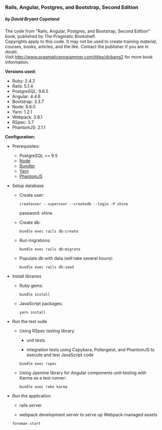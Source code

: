 ### Rails, Angular, Postgres, and Bootstrap, Second Edition
##### by David Bryant Copeland

The code from "Rails, Angular, Postgres, and Bootstrap, Second Edition" book, published by The Pragmatic Bookshelf.  
Copyrights apply to this code. It may not be used to create training material, courses, books, articles, and the like. Contact the publisher if you are in doubt.  
Visit http://www.pragmaticprogrammer.com/titles/dcbang2 for more book information.

**Versions used:**

  * Ruby: 2.4.2
  * Rails: 5.1.4
  * PostgreSQL: 9.6.5
  * Angular: 4.4.6
  * Bootstrap: 3.3.7
  * Node: 8.6.0
  * Yarn: 1.2.1
  * Webpack: 3.8.1
  * RSpec: 3.7
  * PhantomJS: 2.1.1


**Configuration:**

* Prerequisites:

  * PostgreSQL >= 9.5
  * [Node](https://github.com/nodejs/node)
  * [Bundler](https://bundler.io)
  * [Yarn](https://yarnpkg.com/en/docs/install)
  * [PhantomJS](https://github.com/ariya/phantomjs)

* Setup database

  * Create user:
    ```
    createuser --superuser --createdb --login -P shine
    ```
    password: shine
  * Create db:
    ```
    bundle exec rails db:create
    ```
  * Run migrations:
    ```
    bundle exec rails db:migrate
    ```

  * Populate db with data (will take several hours):
    ```
    bundle exec rails db:seed
    ```

* Install libraries

  * Ruby gems:
    ```
    bundle install
    ```

  * JavaScript packages:
    ```
    yarn install
    ```

* Run the test suite

  * Using RSpec testing library:

    * unit tests

    * integration tests using Capybara, Poltergeist, and PhantomJS to execute and test JavaScript code
    ```
    bundle exec rspec
    ```

  * Using Jasmine library for Angular components unit-testing with Karma as a test runner:
    ```
    bundle exec rake karma
    ```

* Run the application

  * rails server

  * webpack development server to serve up Webpack-managed assets
  ```
  foreman start
  ```